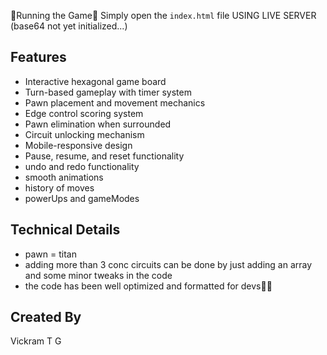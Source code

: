 🔴Running the Game🔴
Simply open the `index.html` file USING LIVE SERVER (base64 not yet initialized...)

## Features

- Interactive hexagonal game board
- Turn-based gameplay with timer system
- Pawn placement and movement mechanics
- Edge control scoring system
- Pawn elimination when surrounded
- Circuit unlocking mechanism
- Mobile-responsive design
- Pause, resume, and reset functionality
- undo and redo functionality
- smooth animations
- history of moves
- powerUps and gameModes

## Technical Details

- pawn = titan
- adding more than 3 conc circuits can be done by just adding an array and some minor tweaks in the code
- the code has been well optimized and formatted for devs🥳🤩

## Created By

Vickram T G
